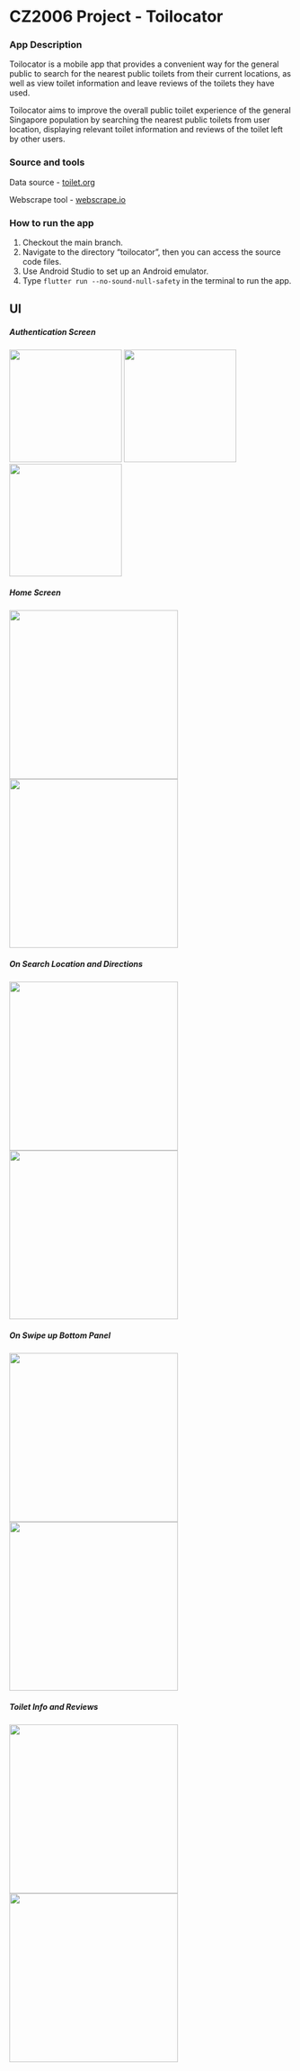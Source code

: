 # CZ2006 Project - Toilocator

### App Description

Toilocator is a mobile app that provides a convenient way for the general public to search for the nearest public toilets from their current locations, as well as view toilet information and leave reviews of the toilets they have used.

Toilocator aims to improve the overall public toilet experience of the general Singapore population by searching the nearest public toilets from user location, displaying relevant toilet information and reviews of the toilet left by other users.

### Source and tools

Data source - [toilet.org](https://www.toilet.org.sg/loomapdirectory)

Webscrape tool - [webscrape.io](https://webscraper.io)

### How to run the app

1. Checkout the main branch.
2. Navigate to the directory “toilocator”, then you can access the source code files.
3. Use Android Studio to set up an Android emulator.
4. Type `flutter run --no-sound-null-safety` in the terminal to run the app.
## UI
##### Authentication Screen
<img src="app_ss/signup.png" width="200"/> <img src="app_ss/login.png" width="200"/> <img src="app_ss/profile_page.png" width="200"/>

##### Home Screen

<img src="app_ss/mapscreen.png" width="300"/> <img src="app_ss/sidebar.png" width="300"/>

##### On Search Location and Directions

<img src="app_ss/poop_markers.png" width="300"> <img src="app_ss/directions.png" width="300"/>

##### On Swipe up Bottom Panel

<img src="app_ss/no_toilets image.png" width="300"/> <img src="app_ss/toilet_cards.png" width="300"/>

##### Toilet Info and Reviews

<img src="app_ss/toilet_info.png" width="300"/> <img src="app_ss/review_screen.png" width="300"/>
